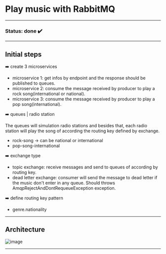 # Play music with RabbitMQ

---
### Status: done :heavy_check_mark:
---

## Initial steps

:arrow_right: create 3 microservices
  * microservice 1: get infos by endpoint and the response should be published to queues.
  * microservice 2: consume the message received by producer to play a rock song(international or national).
  * microservice 3:  consume the message received by producer to play a pop song(international).
  
:arrow_right: queues | radio station

The queues will simulation radio stations and besides that, each radio station will play the song of according the routing key defined by exchange.

  * rock-song -> can be national or international
  * pop-song-international
  
:arrow_right: exchange type

 * topic exchange: receive messages and send to queues of according by routing key.
 * dead letter exchange: consumer will send the message to dead letter if the music don't enter in any queue. Should throws AmqpRejectAndDontRequeueException exception.
  
:arrow_right: define routing key pattern

 * genre.nationality

---

## Architecture

![image](https://user-images.githubusercontent.com/61791877/209259041-dbb73b61-5226-4cc4-9d49-316b2ffb6c35.png)

---
